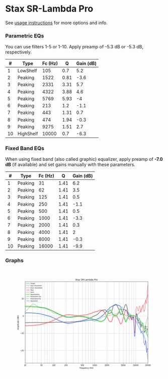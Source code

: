 # Stax SR-Lambda Pro
See [usage instructions](https://github.com/jaakkopasanen/AutoEq#usage) for more options and info.

### Parametric EQs
You can use filters 1-5 or 1-10. Apply preamp of -5.3 dB or -5.3 dB, respectively.

|   # | Type      |   Fc (Hz) |    Q |   Gain (dB) |
|-----|-----------|-----------|------|-------------|
|   1 | LowShelf  |       105 | 0.7  |         5.2 |
|   2 | Peaking   |      1522 | 0.81 |        -3.6 |
|   3 | Peaking   |      2331 | 3.31 |         5.7 |
|   4 | Peaking   |      4322 | 3.88 |         4.6 |
|   5 | Peaking   |      5769 | 5.93 |        -4   |
|   6 | Peaking   |       213 | 1.2  |        -1.1 |
|   7 | Peaking   |       443 | 1.31 |         0.7 |
|   8 | Peaking   |       474 | 1.94 |        -0.3 |
|   9 | Peaking   |      9275 | 1.51 |         2.7 |
|  10 | HighShelf |     10000 | 0.7  |        -6.3 |

### Fixed Band EQs
When using fixed band (also called graphic) equalizer, apply preamp of **-7.0 dB** (if available) and set gains manually with these parameters.

|   # | Type    |   Fc (Hz) |    Q |   Gain (dB) |
|-----|---------|-----------|------|-------------|
|   1 | Peaking |        31 | 1.41 |         6.2 |
|   2 | Peaking |        62 | 1.41 |         3.5 |
|   3 | Peaking |       125 | 1.41 |         0.5 |
|   4 | Peaking |       250 | 1.41 |        -1.1 |
|   5 | Peaking |       500 | 1.41 |         0.5 |
|   6 | Peaking |      1000 | 1.41 |        -3.3 |
|   7 | Peaking |      2000 | 1.41 |         0.3 |
|   8 | Peaking |      4000 | 1.41 |         2   |
|   9 | Peaking |      8000 | 1.41 |        -0.3 |
|  10 | Peaking |     16000 | 1.41 |        -9.9 |

### Graphs
![](./Stax%20SR-Lambda%20Pro.png)
